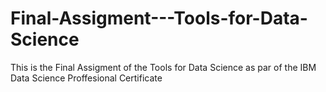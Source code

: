 # Final-Assigment---Tools-for-Data-Science
This is the Final Assigment of the Tools for Data Science as par of the IBM Data Science Proffesional Certificate 
